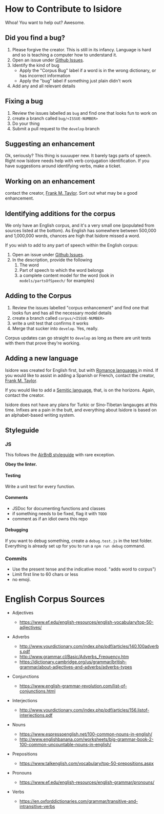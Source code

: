 # How to Contribute to Isidore
Whoa! You want to help out? Awesome. 

## Did you find a bug?
1. Please forgive the creator. This is still in its infancy. Language is hard and so is teaching a computer how to understand it. 
2. Open an issue under [Github Issues](https://github.com/paceaux/isidore/issues). 
3. Identify the kind of bug 
    - Apply the "Corpus Bug" label if a word is in the wrong dictionary, or has incorrect information
    - Apply the "bug" label if something just plain didn't work
4. Add any and all relevant details

## Fixing a bug
1. Review the issues labelled as `bug` and find one that looks fun to work on
2. create a branch called `bug/<ISSUE-NUMBER>`
3. Do your thing
4. Submit a pull request to the `develop` branch

## Suggesting an enhancement
Ok, seriously? This thing is suuuuper new. It barely tags parts of speech. 
Right now Isidore needs help with verb conjugation identification. If you have suggestions around identifying verbs, make a ticket. 

## Working on an enhancement
contact the creator, [Frank M. Taylor](frank.m.taylor08@gmail.com). Sort out what may be a good enhancement. 

## Identifying additions for the corpus
We only have an English corpus, and it's a very small one (populated from sources listed at the bottom). As English has somewhere between 500,000 and 1,000,000 words, chances are high that Isidore missed a word. 

If you wish to add to any part of speech within the English corpus:

1. Open an issue under [Github Issues](https://github.com/paceaux/isidore/issues). 
2. In the description, provide the following
    1. The word
    2. Part of speech to which the word belongs
    3. a complete content model for the word (look in `models/partsOfSpeech/` for examples)

## Adding to the Corpus
1. Review the issues labelled "corpus enhancement" and find one that looks fun and has all the necessary model details
2. create a branch called `corpus/<ISSUE-NUMBER>`
3. write a unit test that confirms it works
4. Merge that sucker into `develop`. Yes, really. 

Corpus updates can go straight to `develop` as long as there are unit tests with them that prove they're working. 

## Adding a new language
Isidore was created for English first, but with [Romance languages ](https://en.wikipedia.org/wiki/Romance_languages) in mind. If you would like to assist in adding a Spanish or French, contact the creator, [Frank M. Taylor](frank.m.taylor08@gmail.com).

If you would like to add a [Semitic language](https://en.wikipedia.org/wiki/Semitic_languages), that, is on the horizons. Again, contact the creator. 

Isidore does not have any plans for Turkic or Sino-Tibetan langauges at this time. Infixes are a pain in the butt, and everything about Isidore is based on an alphabet-based writing system. 

## Styleguide

### JS
This follows the [AirBnB styleguide](https://github.com/airbnb/javascript) with rare exception. 

**Obey the linter.**

#### Testing
Write a unit test for every function. 

#### Comments
* JSDoc for documenting functions and classes
* if something needs to be fixed, flag it with `TODO`
* comment as if an idiot owns this repo


#### Debugging
If you want to debug something, create a `debug.test.js` in the test folder. Everything is already set up for you to run a `npm run debug` command. 


### Commits
* Use the present tense and the indicative mood. "adds word to corpus")
* Limit first line to 60 chars or less
* no emoji. 


# English Corpus Sources

* Adjectives
    * https://www.ef.edu/english-resources/english-vocabulary/top-50-adjectives/

* Adverbs
    * http://www.yourdictionary.com/index.php/pdf/articles/140.100adverbs.pdf
    * http://www.grammar.cl/Basic/Adverbs_Frequency.htm
    * https://dictionary.cambridge.org/us/grammar/british-grammar/about-adjectives-and-adverbs/adverbs-types
* Conjunctions
    * https://www.english-grammar-revolution.com/list-of-conjunctions.html
* Interjections
    * http://www.yourdictionary.com/index.php/pdf/articles/156.listof-interjections.pdf
* Nouns
    * https://www.espressoenglish.net/100-common-nouns-in-english/
    * http://www.englishbanana.com/worksheets/big-grammar-book-2-100-common-uncountable-nouns-in-english/
* Prepositions
    * https://www.talkenglish.com/vocabulary/top-50-prepositions.aspx
* Pronouns
    * https://www.ef.edu/english-resources/english-grammar/pronouns/
* Verbs
    * https://en.oxforddictionaries.com/grammar/transitive-and-intransitive-verbs





